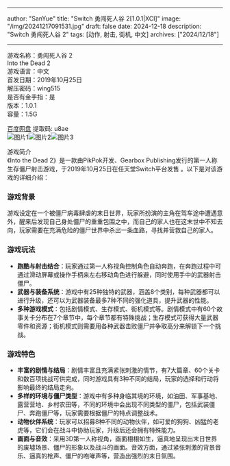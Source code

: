 
---
author: "SanYue"
title: "Switch 勇闯死人谷 2[1.0.1|XCI]"
image: "/img/20241217091531.jpg"
draft: false
date: 2024-12-18
description: "Switch 勇闯死人谷 2"
tags: [动作, 射击, 街机, 中文]
archives: ["2024/12/18"]

---

游戏名称：勇闯死人谷 2   
Into the Dead 2    
游戏语言：中文  
首发日期：2019年10月25日  
解压密码：wing515  
是否有金手指：是  
版本：1.0.1   
容量：1.5G

[百度网盘](https://pan.baidu.com/s/1eoXxMZLbSP_wtHH4snCgfg) 提取码: u8ae  
![图片1](/img/20241217121436.png)![图片2](/img/20241217121422.png)![图片3](/img/20241217104109.png)  

游戏简介  
《Into the Dead 2》是一款由PikPok开发、Gearbox Publishing发行的第一人称生存僵尸射击游戏，于2019年10月25日在任天堂Switch平台发售 。以下是对该游戏的详细介绍：

### 游戏背景
游戏设定在一个被僵尸病毒肆虐的末日世界，玩家所扮演的主角在驾车途中遭遇意外，醒来后发现自己身处僵尸的重重包围之中，而自己的家人也在这末世中不知去向，玩家需要在充满危险的僵尸世界中杀出一条血路，寻找并营救自己的家人。

### 游戏玩法
- **跑酷与射击结合**：玩家通过第一人称视角控制角色自动奔跑，在奔跑过程中可通过滑动屏幕或操作手柄来左右移动角色进行躲避，同时使用手中的武器射击僵尸。
- **武器与装备系统**：游戏中有25种独特的武器，涵盖8个类别，每种武器都可以进行升级，还可以为武器装备最多7种不同的强化道具，提升武器的性能。
- **多种游戏模式**：包括剧情模式、生存模式、街机模式等。剧情模式中有60个故事关卡分布在7个章节中，每个章节都有特殊挑战；生存模式可获得大量武器零件和资源；街机模式则需要用各种武器击败僵尸并争取高分来解锁下一个挑战。

### 游戏特色
- **丰富的剧情与结局**：剧情丰富且充满紧张刺激的情节，有7大篇章、60个关卡和数百项挑战可供完成，同时游戏具有3种不同的结局，玩家的选择和行动将影响最终的结局走向。
- **多样的环境与僵尸类型**：游戏中有多种身临其境的环境，如油田、军事基地、露营营地、乡村农田等，不同的环境中会出现不同类型的僵尸，包括武装僵尸、奔跑僵尸等，玩家需要根据僵尸的特点调整战术。
- **动物伙伴系统**：玩家可以招募8种不同的动物伙伴，如可爱的狗狗、凶猛的老虎等，它们会在战斗中协助玩家，升级后还会拥有特殊能力。
- **画面与音效**：采用3D第一人称视角，画面栩栩如生，逼真地呈现出末日世界的废墟场景、僵尸的形象以及战斗的画面。音效方面，通过紧张刺激的背景音乐、逼真的枪声、僵尸的咆哮声等，营造出强烈的末日氛围。

